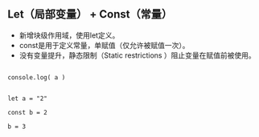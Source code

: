 ## Let（局部变量） + Const（常量）

- 新增块级作用域，使用let定义。
- const是用于定义常量，单赋值（仅允许被赋值一次）。
- 没有变量提升，静态限制（Static restrictions ）阻止变量在赋值前被使用。

```

console.log( a )


let a = "2"

const b = 2

b = 3

```
